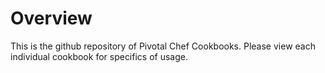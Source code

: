 Overview
========

This is the github repository of Pivotal Chef Cookbooks. Please view each individual cookbook for specifics of usage.
